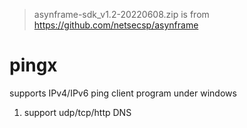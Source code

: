 > asynframe-sdk_v1.2-20220608.zip is from https://github.com/netsecsp/asynframe  

# pingx 
supports IPv4/IPv6 ping client program under windows  
1. support udp/tcp/http DNS 
